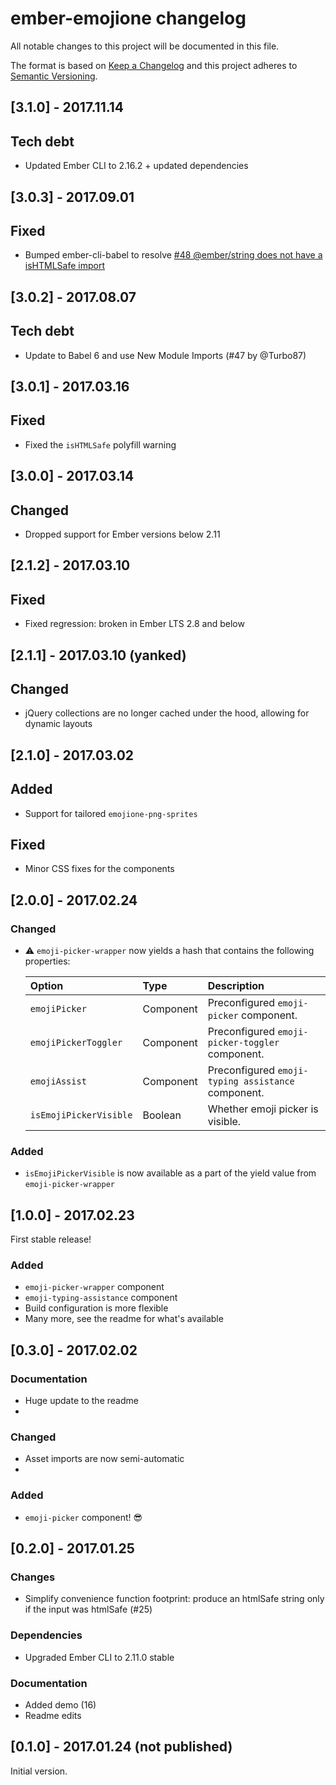# ember-emojione changelog

All notable changes to this project will be documented in this file.

The format is based on [Keep a Changelog](http://keepachangelog.com/) and this project adheres to [Semantic Versioning](http://semver.org/).



## [3.1.0] - 2017.11.14

## Tech debt
- Updated Ember CLI to 2.16.2 + updated dependencies



## [3.0.3] - 2017.09.01

## Fixed
- Bumped ember-cli-babel to resolve [#48 @ember/string does not have a isHTMLSafe import](https://github.com/Deveo/ember-emojione/issues/48)



## [3.0.2] - 2017.08.07

## Tech debt
- Update to Babel 6 and use New Module Imports (#47 by @Turbo87)




## [3.0.1] - 2017.03.16

## Fixed
- Fixed the `isHTMLSafe` polyfill warning



## [3.0.0] - 2017.03.14

## Changed
- Dropped support for Ember versions below 2.11



## [2.1.2] - 2017.03.10

## Fixed
- Fixed regression: broken in Ember LTS 2.8 and below




## [2.1.1] - 2017.03.10 (yanked)

## Changed
- jQuery collections are no longer cached under the hood, allowing for dynamic layouts



## [2.1.0] - 2017.03.02

## Added
- Support for tailored `emojione-png-sprites`

## Fixed
- Minor CSS fixes for the components



## [2.0.0] - 2017.02.24
### Changed
- :warning: `emoji-picker-wrapper` now yields a hash that contains the following properties:

    | Option                 | Type      | Description                                        |
    |:-----------------------|:----------|:---------------------------------------------------|
    | `emojiPicker`          | Component | Preconfigured `emoji-picker` component.            |
    | `emojiPickerToggler`   | Component | Preconfigured `emoji-picker-toggler` component.    |
    | `emojiAssist`          | Component | Preconfigured `emoji-typing assistance` component. |
    | `isEmojiPickerVisible` | Boolean   | Whether emoji picker is visible.                   |

### Added
- `isEmojiPickerVisible` is now available as a part of the yield value from `emoji-picker-wrapper`



## [1.0.0] - 2017.02.23
First stable release!

### Added
- `emoji-picker-wrapper` component
- `emoji-typing-assistance` component
- Build configuration is more flexible
- Many more, see the readme for what's available



## [0.3.0] - 2017.02.02
### Documentation
- Huge update to the readme
- 
### Changed
- Asset imports are now semi-automatic
- 
### Added
- `emoji-picker` component! 😎



## [0.2.0] - 2017.01.25
### Changes
- Simplify convenience function footprint: produce an htmlSafe string only if the input was htmlSafe (#25)

### Dependencies
- Upgraded Ember CLI to 2.11.0 stable

### Documentation
- Added demo (16)
- Readme edits



## [0.1.0] - 2017.01.24 (not published)

Initial version.
